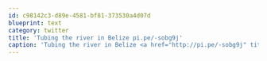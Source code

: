 ```yaml
---
id: c98142c3-d89e-4581-bf81-373530a4d07d
blueprint: text
category: twitter
title: 'Tubing the river in Belize pi.pe/-sobg9j'
caption: 'Tubing the river in Belize <a href="http://pi.pe/-sobg9j" title="http://pi.pe/-sobg9j" class="link link_untco">pi.pe/-sobg9j</a>'
---
```

